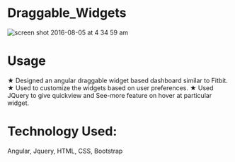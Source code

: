 
# Draggable_Widgets

![screen shot 2016-08-05 at 4 34 59 am](https://cloud.githubusercontent.com/assets/14050490/17435459/e7ca28a4-5ac5-11e6-91e9-5823ee829507.png)


# Usage
★ Designed an angular draggable widget based dashboard similar to Fitbit. 
★ Used to customize the widgets based on user preferences.
★ Used JQuery to give quickview and See-more feature on hover at particular widget.

# Technology Used:
Angular, Jquery, HTML, CSS, Bootstrap
